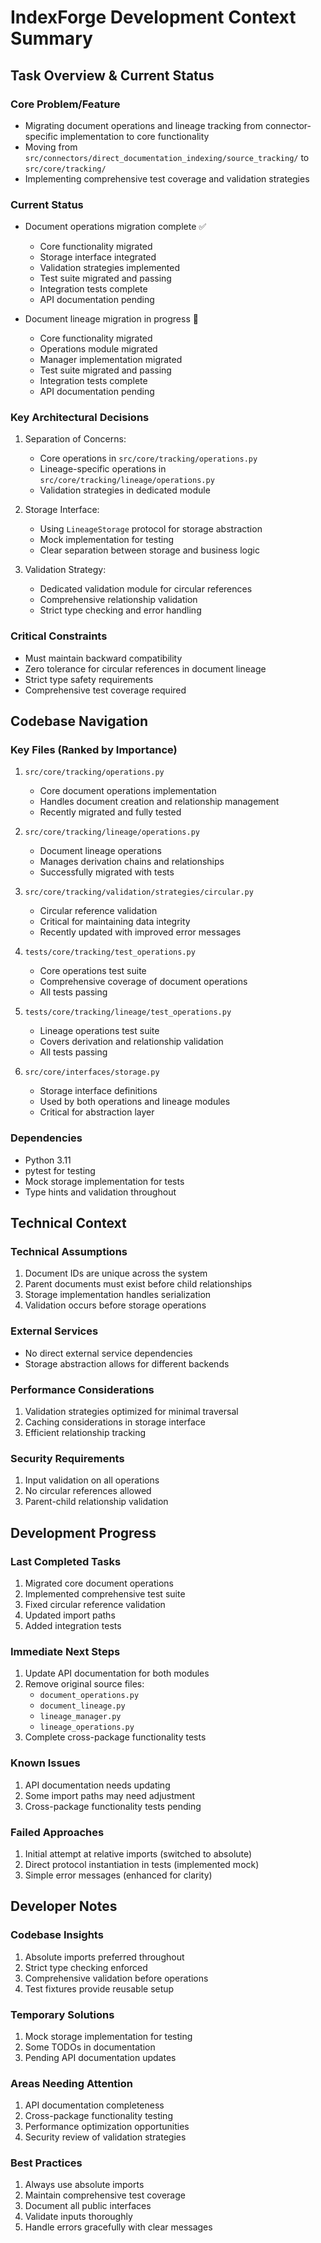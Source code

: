 # IndexForge Development Context Summary

## Task Overview & Current Status

### Core Problem/Feature

- Migrating document operations and lineage tracking from connector-specific implementation to core functionality
- Moving from `src/connectors/direct_documentation_indexing/source_tracking/` to `src/core/tracking/`
- Implementing comprehensive test coverage and validation strategies

### Current Status

- Document operations migration complete ✅

  - Core functionality migrated
  - Storage interface integrated
  - Validation strategies implemented
  - Test suite migrated and passing
  - Integration tests complete
  - API documentation pending

- Document lineage migration in progress 🔄
  - Core functionality migrated
  - Operations module migrated
  - Manager implementation migrated
  - Test suite migrated and passing
  - Integration tests complete
  - API documentation pending

### Key Architectural Decisions

1. Separation of Concerns:

   - Core operations in `src/core/tracking/operations.py`
   - Lineage-specific operations in `src/core/tracking/lineage/operations.py`
   - Validation strategies in dedicated module

2. Storage Interface:

   - Using `LineageStorage` protocol for storage abstraction
   - Mock implementation for testing
   - Clear separation between storage and business logic

3. Validation Strategy:
   - Dedicated validation module for circular references
   - Comprehensive relationship validation
   - Strict type checking and error handling

### Critical Constraints

- Must maintain backward compatibility
- Zero tolerance for circular references in document lineage
- Strict type safety requirements
- Comprehensive test coverage required

## Codebase Navigation

### Key Files (Ranked by Importance)

1. `src/core/tracking/operations.py`

   - Core document operations implementation
   - Handles document creation and relationship management
   - Recently migrated and fully tested

2. `src/core/tracking/lineage/operations.py`

   - Document lineage operations
   - Manages derivation chains and relationships
   - Successfully migrated with tests

3. `src/core/tracking/validation/strategies/circular.py`

   - Circular reference validation
   - Critical for maintaining data integrity
   - Recently updated with improved error messages

4. `tests/core/tracking/test_operations.py`

   - Core operations test suite
   - Comprehensive coverage of document operations
   - All tests passing

5. `tests/core/tracking/lineage/test_operations.py`

   - Lineage operations test suite
   - Covers derivation and relationship validation
   - All tests passing

6. `src/core/interfaces/storage.py`
   - Storage interface definitions
   - Used by both operations and lineage modules
   - Critical for abstraction layer

### Dependencies

- Python 3.11
- pytest for testing
- Mock storage implementation for tests
- Type hints and validation throughout

## Technical Context

### Technical Assumptions

1. Document IDs are unique across the system
2. Parent documents must exist before child relationships
3. Storage implementation handles serialization
4. Validation occurs before storage operations

### External Services

- No direct external service dependencies
- Storage abstraction allows for different backends

### Performance Considerations

1. Validation strategies optimized for minimal traversal
2. Caching considerations in storage interface
3. Efficient relationship tracking

### Security Requirements

1. Input validation on all operations
2. No circular references allowed
3. Parent-child relationship validation

## Development Progress

### Last Completed Tasks

1. Migrated core document operations
2. Implemented comprehensive test suite
3. Fixed circular reference validation
4. Updated import paths
5. Added integration tests

### Immediate Next Steps

1. Update API documentation for both modules
2. Remove original source files:
   - `document_operations.py`
   - `document_lineage.py`
   - `lineage_manager.py`
   - `lineage_operations.py`
3. Complete cross-package functionality tests

### Known Issues

1. API documentation needs updating
2. Some import paths may need adjustment
3. Cross-package functionality tests pending

### Failed Approaches

1. Initial attempt at relative imports (switched to absolute)
2. Direct protocol instantiation in tests (implemented mock)
3. Simple error messages (enhanced for clarity)

## Developer Notes

### Codebase Insights

1. Absolute imports preferred throughout
2. Strict type checking enforced
3. Comprehensive validation before operations
4. Test fixtures provide reusable setup

### Temporary Solutions

1. Mock storage implementation for testing
2. Some TODOs in documentation
3. Pending API documentation updates

### Areas Needing Attention

1. API documentation completeness
2. Cross-package functionality testing
3. Performance optimization opportunities
4. Security review of validation strategies

### Best Practices

1. Always use absolute imports
2. Maintain comprehensive test coverage
3. Document all public interfaces
4. Validate inputs thoroughly
5. Handle errors gracefully with clear messages
